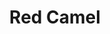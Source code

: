 ---
language: id
layout: product-item
title: Red Camel
description: Description in &amp; Red Camel
keyword: keyword in Red Camel
image: /images/LEDGE-STONE-Red-Camel1.jpg
sub-title: Red Camel
article-1: Height &#58; 6″<br>Length &#58; 24″ <br>Thickness &#58; 3/8″<br>Panel &#58; Interlocking with 2″ random pieces <br>Horizontal &#58; 2″ x Random<br>Vertical &#58; 2″ x 2″ x Random<br>Color &#58; Mustard color with red wine splotches and knots
title-right: Red Camel
article-right: Red Camel
title-2: Red Camel
article-2: Red Camel
article-3: Red Camel
alt-slide1: Red Camel
alt-slide2: Red Camel
alt-slide3: Red Camel
slide1: /images/LEDGE-STONE-Red-Camel1.jpg
slide2: /images/LEDGE-STONE-Red-Camel1.jpg
slide3: /images/LEDGE-STONE-Red-Camel1.jpg
---